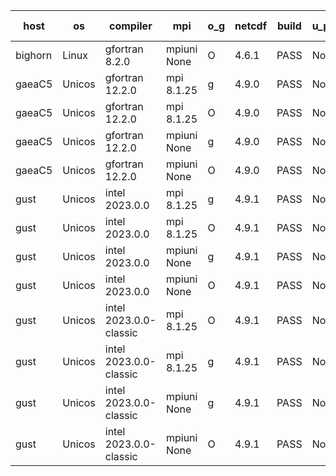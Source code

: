 

| host     | os       | compiler                              | mpi                      | o_g        | netcdf        | build       | u_pass          | u_fail          | s_pass            | s_fail            | e_pass             | e_fail             | nuopc_pass       | nuopc_fail       | artifacts link          |
|----------|----------|---------------------------------------|--------------------------|------------|---------------|-------------|-----------------|-----------------|-------------------|-------------------|--------------------|--------------------|------------------|------------------|-------------------------|
| bighorn | Linux | gfortran 8.2.0 | mpiuni None  | O | 4.6.1  | PASS | None | None | None | None | None | None | None | None | <a href="https://github.com/esmf-org/esmf-test-artifacts/tree/7c8a4faa850c98287f2b97c4fcb36492e6cc537e/feature_fill_nan/gfortran/8.2.0/O/mpiuni/None" target="_blank">7c8a4fa</a> | 
| gaeaC5 | Unicos | gfortran 12.2.0 | mpi 8.1.25  | g | 4.9.0  | PASS | None | None | None | None | None | None | None | None | <a href="https://github.com/esmf-org/esmf-test-artifacts/tree/371e08cabfe297b2d98d83f82e5c892f0bb547eb/feature_fill_nan/gfortran/12.2.0/g/mpi/8.1.25" target="_blank">371e08c</a> | 
| gaeaC5 | Unicos | gfortran 12.2.0 | mpi 8.1.25  | O | 4.9.0  | PASS | None | None | None | None | None | None | None | None | <a href="https://github.com/esmf-org/esmf-test-artifacts/tree/95d4b76c9e565c5402a1df338f84608f7d962cd0/feature_fill_nan/gfortran/12.2.0/O/mpi/8.1.25" target="_blank">95d4b76</a> | 
| gaeaC5 | Unicos | gfortran 12.2.0 | mpiuni None  | g | 4.9.0  | PASS | None | None | None | None | None | None | None | None | <a href="https://github.com/esmf-org/esmf-test-artifacts/tree/deaaa6e1c810bded5af510ed1062fcd29c10219b/feature_fill_nan/gfortran/12.2.0/g/mpiuni/None" target="_blank">deaaa6e</a> | 
| gaeaC5 | Unicos | gfortran 12.2.0 | mpiuni None  | O | 4.9.0  | PASS | None | None | None | None | None | None | None | None | <a href="https://github.com/esmf-org/esmf-test-artifacts/tree/3822c6d811e9707f64d91b6de2b4361af55e563d/feature_fill_nan/gfortran/12.2.0/O/mpiuni/None" target="_blank">3822c6d</a> | 
| gust | Unicos | intel 2023.0.0 | mpi 8.1.25  | g | 4.9.1  | PASS | None | None | None | None | None | None | None | None | <a href="https://github.com/esmf-org/esmf-test-artifacts/tree/55ec0fbc47f8cf655d89a8ac89ff6c7896177680/feature_fill_nan/intel/2023.0.0/g/mpi/8.1.25" target="_blank">55ec0fb</a> | 
| gust | Unicos | intel 2023.0.0 | mpi 8.1.25  | O | 4.9.1  | PASS | None | None | None | None | None | None | None | None | <a href="https://github.com/esmf-org/esmf-test-artifacts/tree/7ebfee7ecb805eae85b19754001509587fdac50b/feature_fill_nan/intel/2023.0.0/O/mpi/8.1.25" target="_blank">7ebfee7</a> | 
| gust | Unicos | intel 2023.0.0 | mpiuni None  | g | 4.9.1  | PASS | None | None | None | None | None | None | None | None | <a href="https://github.com/esmf-org/esmf-test-artifacts/tree/2d42d01332d234cea5952f7348636db166f4d8d2/feature_fill_nan/intel/2023.0.0/g/mpiuni/None" target="_blank">2d42d01</a> | 
| gust | Unicos | intel 2023.0.0 | mpiuni None  | O | 4.9.1  | PASS | None | None | None | None | None | None | None | None | <a href="https://github.com/esmf-org/esmf-test-artifacts/tree/c7b1dd5d92a490f689fd873be69328c63f46f515/feature_fill_nan/intel/2023.0.0/O/mpiuni/None" target="_blank">c7b1dd5</a> | 
| gust | Unicos | intel 2023.0.0-classic | mpi 8.1.25  | O | 4.9.1  | PASS | None | None | None | None | None | None | None | None | <a href="https://github.com/esmf-org/esmf-test-artifacts/tree/0f85bccb7a2a431ea521146adf957a9dd9b9415d/feature_fill_nan/intel/2023.0.0-classic/O/mpi/8.1.25" target="_blank">0f85bcc</a> | 
| gust | Unicos | intel 2023.0.0-classic | mpi 8.1.25  | g | 4.9.1  | PASS | None | None | None | None | None | None | None | None | <a href="https://github.com/esmf-org/esmf-test-artifacts/tree/beca26861e2d45ca925d83966718d7607e80b84d/feature_fill_nan/intel/2023.0.0-classic/g/mpi/8.1.25" target="_blank">beca268</a> | 
| gust | Unicos | intel 2023.0.0-classic | mpiuni None  | g | 4.9.1  | PASS | None | None | None | None | None | None | None | None | <a href="https://github.com/esmf-org/esmf-test-artifacts/tree/c7a516855aba0f87801fa43185339c97d306385c/feature_fill_nan/intel/2023.0.0-classic/g/mpiuni/None" target="_blank">c7a5168</a> | 
| gust | Unicos | intel 2023.0.0-classic | mpiuni None  | O | 4.9.1  | PASS | None | None | None | None | None | None | None | None | <a href="https://github.com/esmf-org/esmf-test-artifacts/tree/c17b26e889b02c89a352f7317278ed592e6d3906/feature_fill_nan/intel/2023.0.0-classic/O/mpiuni/None" target="_blank">c17b26e</a> | 
